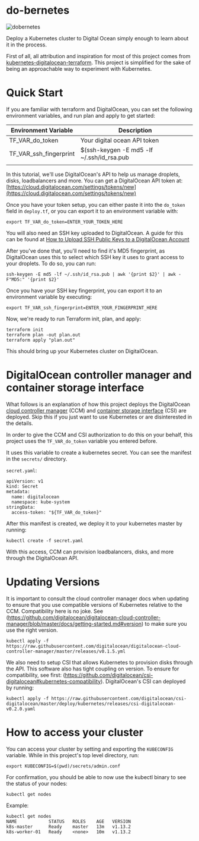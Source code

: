 do-bernetes
===
![dobernetes](https://img.shields.io/badge/do-bernetes-3371e3.svg?longCache=true)

Deploy a Kubernetes cluster to Digital Ocean simply enough to learn about it in the process.

First of all, all attribution and inspiration for most of this project comes from [kubernetes-digitalocean-terraform](https://github.com/kubernetes-digitalocean-terraform/kubernetes-digitalocean-terraform). This project is simplified for the sake of being an approachable way to experiment with Kubernetes.

# Quick Start

If you are familiar with terraform and DigitalOcean, you can set the following environment variables,
and run plan and apply to get started:

|Environment Variable| Description|
|-|-|
|TF_VAR_do_token|Your digital ocean API token|
|TF_VAR_ssh_fingerprint|$(ssh-keygen -E md5 -lf ~/.ssh/id_rsa.pub | awk '{print $2}' | awk -F"MD5:" '{print $2}')|
|||


In this tutorial, we'll use DigitalOcean's API to help us manage droplets, disks, loadbalancers and more. You can get a DigitalOcean API token at:
[https://cloud.digitalocean.com/settings/tokens/new](https://cloud.digitalocean.com/settings/tokens/new)

Once you have your token setup, you can either paste it into the `do_token` field in `deploy.tf`, or you can export it to an environment variable with:
```
export TF_VAR_do_token=ENTER_YOUR_TOKEN_HERE
```

You will also need an SSH key uploaded to DigitalOcean. A guide for this can be found at [How to Upload SSH Public Keys to a DigitalOcean Account](https://www.digitalocean.com/docs/droplets/how-to/add-ssh-keys/to-account/)


After you've done that, you'll need to find it's MD5 fingerprint, as DigitalOcean uses this to select which SSH key it uses to grant access to your droplets.
To do so, you can run:
```
ssh-keygen -E md5 -lf ~/.ssh/id_rsa.pub | awk '{print $2}' | awk -F"MD5:" '{print $2}'
```

Once you have your SSH key fingerprint, you can export it to an environment variable by executing:
```
export TF_VAR_ssh_fingerprint=ENTER_YOUR_FINGERPRINT_HERE
```

Now, we're ready to run Terraform init, plan, and apply:
```
terraform init
terraform plan -out plan.out
terraform apply "plan.out"
```

This should bring up your Kubernetes cluster on DigitalOcean.

# DigitalOcean controller manager and container storage interface #

What follows is an explanation of how this project deploys the DigitalOcean [cloud controller manager](https://github.com/digitalocean/digitalocean-cloud-controller-manager) (CCM) and [container storage interface](https://raw.githubusercontent.com/digitalocean/csi-digitalocean/) (CSI) are deployed. Skip this if you just want to use Kubernetes or are disinterested in the details.

In order to give the CCM and CSI authorization to do this on your behalf, this project uses the `TF_VAR_do_token` variable you entered before.

It uses this variable to create a kubernetes secret. You can see the manifest in the `secrets/` directory.

`secret.yaml`:
```
apiVersion: v1
kind: Secret
metadata:
  name: digitalocean
  namespace: kube-system
stringData:
  access-token: "${TF_VAR_do_token}"
```

After this manifest is created, we deploy it to your kubernetes master by running:
```
kubectl create -f secret.yaml
```

With this access, CCM can provision loadbalancers, disks, and more through the DigitalOcean API.

# Updating Versions #

It is important to consult the cloud controller manager docs when updating to ensure that you use compatible versions of Kubernetes relative to the CCM. Compatibility here is no joke. See (https://github.com/digitalocean/digitalocean-cloud-controller-manager/blob/master/docs/getting-started.md#version) to make sure you use the right version.
```
kubectl apply -f https://raw.githubusercontent.com/digitalocean/digitalocean-cloud-controller-manager/master/releases/v0.1.5.yml
```

We also need to setup CSI that allows Kubernetes to provision disks through the API. This software also has tight coupling on version. To ensure for compatibility, see first: (https://github.com/digitalocean/csi-digitalocean#kubernetes-compatibility). DigitalOcean's CSI can deployed by running:
```
kubectl apply -f https://raw.githubusercontent.com/digitalocean/csi-digitalocean/master/deploy/kubernetes/releases/csi-digitalocean-v0.2.0.yaml
```

# How to access your cluster
You can access your cluster by setting and exporting the `KUBECONFIG` variable. While in this project's top level directory, run:
```
export KUBECONFIG=$(pwd)/secrets/admin.conf
```

For confirmation, you should be able to now use the kubectl binary to see the status of your nodes:
```
kubectl get nodes
```

Example:
```
kubectl get nodes
NAME            STATUS   ROLES    AGE   VERSION
k8s-master      Ready    master   13m   v1.13.2
k8s-worker-01   Ready    <none>   10m   v1.13.2
```